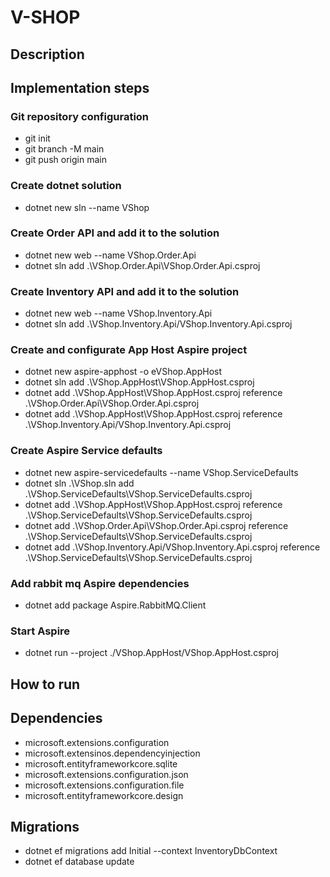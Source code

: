 # V-SHOP

## Description

## Implementation steps

### Git repository configuration
* git init
* git branch -M main
* git push origin main

### Create dotnet solution
* dotnet new sln --name VShop

### Create Order API and add it to the solution
* dotnet new web --name VShop.Order.Api
* dotnet sln add  .\VShop.Order.Api\VShop.Order.Api.csproj

### Create Inventory API and add it to the solution
* dotnet new web --name VShop.Inventory.Api
* dotnet sln add .\VShop.Inventory.Api/VShop.Inventory.Api.csproj

### Create and configurate App Host Aspire project
* dotnet new aspire-apphost -o eVShop.AppHost
* dotnet sln add .\VShop.AppHost\VShop.AppHost.csproj   
* dotnet add .\VShop.AppHost\VShop.AppHost.csproj reference .\VShop.Order.Api\VShop.Order.Api.csproj
* dotnet add .\VShop.AppHost\VShop.AppHost.csproj reference .\VShop.Inventory.Api/VShop.Inventory.Api.csproj

### Create Aspire Service defaults
* dotnet new aspire-servicedefaults --name VShop.ServiceDefaults
* dotnet sln .\VShop.sln add .\VShop.ServiceDefaults\VShop.ServiceDefaults.csproj
* dotnet add .\VShop.AppHost\VShop.AppHost.csproj reference .\VShop.ServiceDefaults\VShop.ServiceDefaults.csproj
* dotnet add .\VShop.Order.Api\VShop.Order.Api.csproj reference .\VShop.ServiceDefaults\VShop.ServiceDefaults.csproj
* dotnet add .\VShop.Inventory.Api/VShop.Inventory.Api.csproj reference .\VShop.ServiceDefaults\VShop.ServiceDefaults.csproj

### Add rabbit mq Aspire dependencies
* dotnet add package Aspire.RabbitMQ.Client

### Start Aspire

* dotnet run --project ./VShop.AppHost/VShop.AppHost.csproj

## How to run

## Dependencies

* microsoft.extensions.configuration
* microsoft.extensinos.dependencyinjection
* microsoft.entityframeworkcore.sqlite
* microsoft.extensions.configuration.json
* microsoft.extensions.configuration.file
* microsoft.entityframeworkcore.design

## Migrations

* dotnet ef migrations add Initial --context InventoryDbContext
* dotnet ef database update